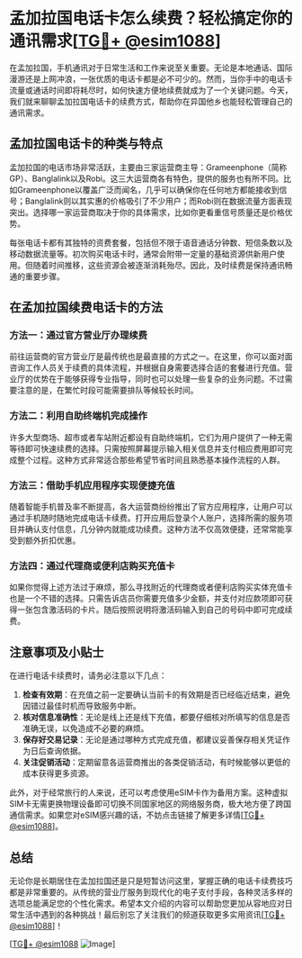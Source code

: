 # 孟加拉国电话卡怎么续费？轻松搞定你的通讯需求[[TG💪+ @esim1088](https://t.me/s/esim1088)]

在孟加拉国，手机通讯对于日常生活和工作来说至关重要。无论是本地通话、国际漫游还是上网冲浪，一张优质的电话卡都是必不可少的。然而，当你手中的电话卡流量或通话时间即将耗尽时，如何快速方便地续费就成为了一个关键问题。今天，我们就来聊聊孟加拉国电话卡的续费方式，帮助你在异国他乡也能轻松管理自己的通讯需求。

## 孟加拉国电话卡的种类与特点

孟加拉国的电话市场非常活跃，主要由三家运营商主导：Grameenphone（简称GP）、Banglalink以及Robi。这三大运营商各有特色，提供的服务也有所不同。比如Grameenphone以覆盖广泛而闻名，几乎可以确保你在任何地方都能接收到信号；Banglalink则以其实惠的价格吸引了不少用户；而Robi则在数据流量方面表现突出。选择哪一家运营商取决于你的具体需求，比如你更看重信号质量还是价格优势。

每张电话卡都有其独特的资费套餐，包括但不限于语音通话分钟数、短信条数以及移动数据流量等。初次购买电话卡时，通常会附带一定量的基础资源供新用户使用。但随着时间推移，这些资源会被逐渐消耗殆尽。因此，及时续费是保持通讯畅通的重要步骤。

## 在孟加拉国续费电话卡的方法

### 方法一：通过官方营业厅办理续费

前往运营商的官方营业厅是最传统也是最直接的方式之一。在这里，你可以面对面咨询工作人员关于续费的具体流程，并根据自身需要选择合适的套餐进行充值。营业厅的优势在于能够获得专业指导，同时也可以处理一些复杂的业务问题。不过需要注意的是，在繁忙时段可能需要排队等候较长时间。

### 方法二：利用自助终端机完成操作

许多大型商场、超市或者车站附近都设有自助终端机，它们为用户提供了一种无需等待即可快速续费的选择。只需按照屏幕提示输入相关信息并支付相应费用即可完成整个过程。这种方式非常适合那些希望节省时间且熟悉基本操作流程的人群。

### 方法三：借助手机应用程序实现便捷充值

随着智能手机普及率不断提高，各大运营商纷纷推出了官方应用程序，让用户可以通过手机随时随地完成电话卡续费。打开应用后登录个人账户，选择所需的服务项目并确认支付信息，几分钟内就能成功续费。这种方法不仅高效便捷，还常常能享受到额外折扣优惠。

### 方法四：通过代理商或便利店购买充值卡

如果你觉得上述方法过于麻烦，那么寻找附近的代理商或者便利店购买实体充值卡也是一个不错的选择。只需告诉店员你需要充值多少金额，并支付对应款项即可获得一张包含激活码的卡片。随后按照说明将激活码输入到自己的号码中即可完成续费。

## 注意事项及小贴士

在进行电话卡续费时，请务必注意以下几点：

1. **检查有效期**：在充值之前一定要确认当前卡的有效期是否已经临近结束，避免因错过最佳时机而导致服务中断。
2. **核对信息准确性**：无论是线上还是线下充值，都要仔细核对所填写的信息是否准确无误，以免造成不必要的麻烦。
3. **保存好交易记录**：无论是通过哪种方式完成充值，都建议妥善保存相关凭证作为日后查询依据。
4. **关注促销活动**：定期留意各运营商推出的各类促销活动，有时候能够以更低的成本获得更多资源。

此外，对于经常旅行的人来说，还可以考虑使用eSIM卡作为备用方案。这种虚拟SIM卡无需更换物理设备即可切换不同国家地区的网络服务商，极大地方便了跨国通信需求。如果您对eSIM感兴趣的话，不妨点击链接了解更多详情[[TG💪+ @esim1088](https://t.me/s/esim1088)]。

## 总结

无论你是长期居住在孟加拉国还是只是短暂访问这里，掌握正确的电话卡续费技巧都是非常重要的。从传统的营业厅服务到现代化的电子支付手段，各种灵活多样的选项总能满足您的个性化需求。希望本文介绍的内容可以帮助您更加从容地应对日常生活中遇到的各种挑战！最后别忘了关注我们的频道获取更多实用资讯[[TG💪+ @esim1088](https://t.me/s/esim1088)]！

[[TG💪+ @esim1088](https://t.me/s/esim1088) ![Image](https://i.postimg.cc/4NQfJmqS/Snipaste-2025-05-13-00-14-12.png)]